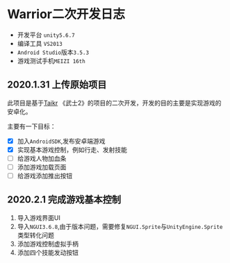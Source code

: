 # Warrior二次开发日志

* 开发平台 `unity5.6.7`
* 编译工具 `VS2013`
* `Android Studio`版本`3.5.3`
* 游戏测试手机`MEIZI 16th`

## 2020.1.31 上传原始项目

此项目是基于[Taikr](https://www.taikr.com/) 《武士2》的项目的二次开发，开发的目的主要是实现游戏的安卓化。

主要有一下目标：

- [x] 加入`AndroidSDK`,发布安卓端游戏
- [x] 实现基本游戏控制，例如行走、发射技能
- [ ] 给游戏人物加血条
- [ ] 添加游戏加载页面
- [ ] 给游戏添加推出按钮

## 2020.2.1 完成游戏基本控制

1. 导入游戏界面UI
2. 导入`NGUI3.6.8`,由于版本问题，需要修复`NGUI.Sprite`与`UnityEngine.Sprite`类型转化问题
3. 添加游戏控制虚拟手柄
4. 添加四个技能发动按钮

 